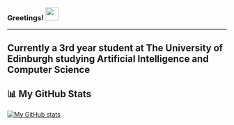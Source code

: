 ### Greetings! <img src="https://raw.githubusercontent.com/MartinHeinz/MartinHeinz/master/wave.gif" width="30px"> 
---
Currently a 3rd year student at The University of Edinburgh studying Artificial Intelligence and Computer Science
---
## 📊 My GitHub Stats

[![My GitHub stats](https://github-readme-stats.vercel.app/api?username=YafetMelake&show_icons=true&hide_border=true&theme=radical)](https://github.com/YafetMelake)
